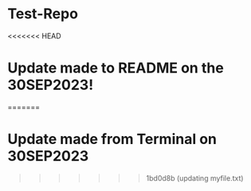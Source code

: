 # Test-Repo
<<<<<<< HEAD
# Update made to README on the 30SEP2023!
=======
# Update made from Terminal on 30SEP2023
>>>>>>> 1bd0d8b (updating myfile.txt)
